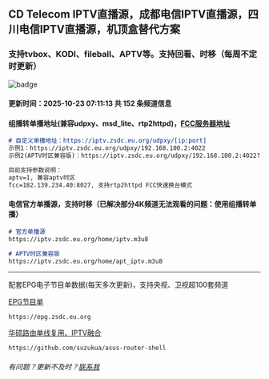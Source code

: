 ## CD Telecom IPTV直播源，成都电信IPTV直播源，四川电信IPTV直播源，机顶盒替代方案

### 支持tvbox、KODI、fileball、APTV等。支持回看、时移（每周不定时更新）

![badge](https://github.com/suzukua/iptv-cd-telecom/actions/workflows/cloudflare-pages.yml/badge.svg)

#### 更新时间：2025-10-23 07:11:13 共 152 条频道信息

#### 组播转单播地址(兼容udpxy、msd_lite、rtp2httpd)，[FCC服务器地址](https://github.com/stackia/rtp2httpd/blob/main/cn-fcc-collection.md)
```markdown
# 自定义单播地址：https://iptv.zsdc.eu.org/udpxy/[ip:port]
示例1：https://iptv.zsdc.eu.org/udpxy/192.168.100.2:4022
示例2(APTV时区兼容版)：https://iptv.zsdc.eu.org/udpxy/192.168.100.2:4022?aptv=1&fcc=182.139.234.40:8027

目前支持参数说明：
aptv=1, 兼容aptv时区
fcc=182.139.234.40:8027, 支持rtp2httpd FCC快速换台模式
```

#### 电信官方单播源，支持时移（已解决部分4K频道无法观看的问题：使用组播转单播）
```markdown
# 官方单播源
https://iptv.zsdc.eu.org/home/iptv.m3u8

# APTV时区兼容版
https://iptv.zsdc.eu.org/home/apt_iptv.m3u8
```

----

配套EPG电子节目单数据(每天多次更新)，支持央视、卫视超100套频道

[EPG节目单](https://epg.zsdc.eu.org)
        
    https://epg.zsdc.eu.org

[华硕路由单线复用、IPTV融合](https://github.com/suzukua/asus-router-shell)

    https://github.com/suzukua/asus-router-shell

###### 有问题？更新不及时？[联系我](https://github.com/suzukua/iptv-cd-telecom/issues)
